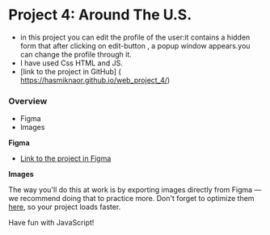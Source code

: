 # Project 4: Around The U.S.
* in this project you can edit the profile of the user:it contains a hidden form that after clicking on edit-button , a popup window appears.you can change the profile through it.
* I have used Css HTML and JS.
* [link to the project in GitHub] ( https://hasmiknaor.github.io/web_project_4/)
### Overview

* Figma
* Images

**Figma**

* [Link to the project in Figma](https://www.figma.com/file/SurN1jaeEQIhuZEDMhmWWf/Sprint-4-Around-The-U.S.-desktop-mobile?node-id=0%3A1)

**Images**

The way you'll do this at work is by exporting images directly from Figma — we recommend doing that to practice more. Don't forget to optimize them [here](https://tinypng.com/), so your project loads faster. 

Have fun with JavaScript!
